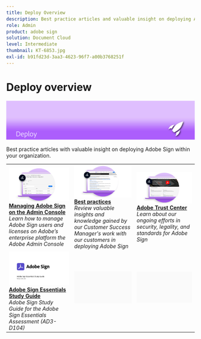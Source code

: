 ```yaml
---
title: Deploy Overview
description: Best practice articles and valuable insight on deploying Adobe Sign
role: Admin
product: adobe sign
solution: Document Cloud
level: Intermediate
thumbnail: KT-6853.jpg
exl-id: b91fd23d-3aa3-4623-96f7-a00b3768251f
---
```

# Deploy overview

![Sign Deploy Image](assets/Hero-Deploy.png)

Best practice articles with valuable insight on deploying Adobe Sign within your organization.

<table style="table-layout:fixed">
<tr>
  <td>
    <a href="https://helpx.adobe.com/enterprise/using/adobe-sign-for-enterprise.html"target="_blank">
      <img alt="Admin Console" src="assets/Deploy_Admin.png" />
    </a>
    <div>
    <a href="https://helpx.adobe.com/enterprise/using/adobe-sign-for-enterprise.html"target="_blank"><strong>Managing Adobe Sign on the Admin Console</strong></a>
    <br>
    <em>Learn how to manage Adobe Sign users and licenses on Adobe’s enterprise platform the Adobe Admin Console</em>
  </td>
  <td>
    <a href="https://helpx.adobe.com/sign/using/adobe-sign-training-best-practice.html"target="_blank">
      <img alt="Best Practices" src="assets/Deploy_BP.png" />
    </a>
    <div>
    <a href="https://helpx.adobe.com/sign/using/adobe-sign-training-best-practice.html"target="_blank"><strong>Best practices</strong></a>
    <br>
    <em>Review valuable insights and knowledge gained by our Customer Success Manager's work with our customers in deploying Adobe Sign</em>
  </td>  
  <td>
    <a href="https://www.adobe.com/trust/document-cloud-security.html" target="_blank">
      <img alt="Adobe Trust Center" src="assets/Deploy_Trust.png" />
    </a>
    <div>
    <a href="https://www.adobe.com/trust/document-cloud-security.html" target="_blank"><strong>Adobe Trust Center</strong></a>
    <br>
    <em>Learn about our ongoing efforts in security, legality, and standards for Adobe Sign</em>
  </td>
</tr>
<tr>
  <td>
    <a href="assets/SignStudyGuide.pdf">
      <img alt="Adobe Sign Essentials Study Guide" src="assets/SignStudyGuide.png" />
    </a>
    <div>
    <a href="assets/SignStudyGuide.pdf"><strong>Adobe Sign Essentials Study Guide</strong></a>
    <br>
    <em>Adobe Sign Study Guide for the Adobe Sign Essentials Assessment (AD3-D104)</em>
  </td>
  <td>
    <img alt="Spacer" src="assets/Grayspacer.png" />
    <div>
    <br>
  </td>
  <td>
    <img alt="Spacer" src="assets/Grayspacer.png" />
    <div>
    <br>
  </td>
</tr>
</table>
